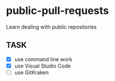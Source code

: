 # public-pull-requests
Learn dealing with public repositories

## TASK

- [x] use command line work
- [x] use Visual Studio Code
- [ ] use GitKraken
